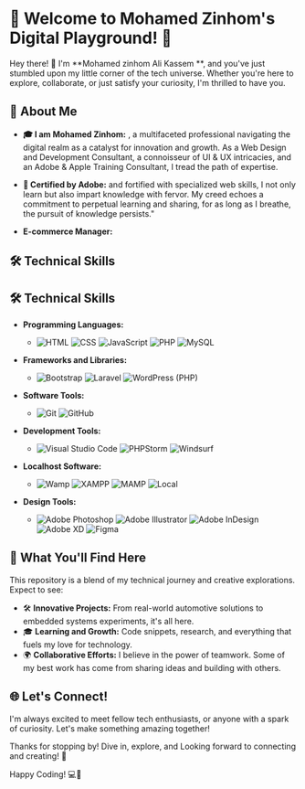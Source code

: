 # 🌟 Welcome to Mohamed Zinhom's Digital Playground! 🌟

Hey there! 👋 I'm **Mohamed zinhom Ali Kassem **, and you've just stumbled upon my little corner of the tech universe. Whether you're here to explore, collaborate, or just satisfy your curiosity, I'm thrilled to have you.

## 🚀 About Me

- **🎓 I am Mohamed Zinhom:** , a multifaceted professional navigating the digital realm as a catalyst for innovation and growth. As a Web Design and Development Consultant, a connoisseur of UI & UX intricacies, and an Adobe & Apple Training Consultant, I tread the path of expertise.

- **🚀 Certified by Adobe:**  and fortified with specialized web skills, I not only learn but also impart knowledge with fervor. My creed echoes a commitment to perpetual learning and sharing, for as long as I breathe, the pursuit of knowledge persists."

- **E-commerce Manager:** 


## 🛠 Technical Skills

## 🛠 Technical Skills

- **Programming Languages:**
  - ![HTML](https://img.shields.io/badge/-HTML5-E34F26?style=flat-square&logo=html5&logoColor=white)
    ![CSS](https://img.shields.io/badge/-CSS3-1572B6?style=flat-square&logo=css3&logoColor=white)
    ![JavaScript](https://img.shields.io/badge/-JavaScript-F7DF1E?style=flat-square&logo=javascript&logoColor=black)
    ![PHP](https://img.shields.io/badge/-PHP-777BB4?style=flat-square&logo=php&logoColor=white)
    ![MySQL](https://img.shields.io/badge/-MySQL-4479A1?style=flat-square&logo=mysql&logoColor=white)

- **Frameworks and Libraries:**
  - ![Bootstrap](https://img.shields.io/badge/-Bootstrap-7952B3?style=flat-square&logo=bootstrap&logoColor=white)
    ![Laravel](https://img.shields.io/badge/-Laravel-FF2D20?style=flat-square&logo=laravel&logoColor=white)
    ![WordPress (PHP)](https://img.shields.io/badge/-WordPress-21759B?style=flat-square&logo=wordpress&logoColor=white)


- **Software Tools:**
  - ![Git](https://img.shields.io/badge/-Git-F05032?style=flat-square&logo=git&logoColor=white)
    ![GitHub](https://img.shields.io/badge/-GitHub-181717?style=flat-square&logo=github&logoColor=white)
 

- **Development Tools:**
  - ![Visual Studio Code](https://img.shields.io/badge/-Visual_Studio_Code-007ACC?style=flat-square&logo=visual-studio-code&logoColor=white)
    ![PHPStorm](https://img.shields.io/badge/-PHPStorm-000000?style=flat-square&logo=phpstorm&logoColor=white)
    ![Windsurf](https://img.shields.io/badge/-Windsurf-8A2BE2?style=flat-square&logo=codeium&logoColor=white)


- **Localhost Software:**
  - ![Wamp](https://img.shields.io/badge/-WampServer-FF2D20?style=flat-square&logo=windows&logoColor=white)
    ![XAMPP](https://img.shields.io/badge/-XAMPP-FB7A24?style=flat-square&logo=xampp&logoColor=white)
    ![MAMP](https://img.shields.io/badge/-MAMP-007DC5?style=flat-square&logo=apple&logoColor=white)
    ![Local](https://img.shields.io/badge/-Local_by_Flywheel-2C3E50?style=flat-square&logo=flyway&logoColor=white)



- **Design Tools:**
  - ![Adobe Photoshop](https://img.shields.io/badge/-Adobe%20Photoshop-31A8FF?style=flat-square&logo=adobe-photoshop&logoColor=white)
    ![Adobe Illustrator](https://img.shields.io/badge/-Adobe%20Illustrator-FF9A00?style=flat-square&logo=adobe-illustrator&logoColor=white)
    ![Adobe InDesign](https://img.shields.io/badge/-Adobe%20InDesign-FF3366?style=flat-square&logo=adobe-indesign&logoColor=white)
    ![Adobe XD](https://img.shields.io/badge/-Adobe%20XD-FF61F6?style=flat-square&logo=adobe-xd&logoColor=white)
    ![Figma](https://img.shields.io/badge/-Figma-F24E1E?style=flat-square&logo=figma&logoColor=white)

    
## 🎯 What You'll Find Here

This repository is a blend of my technical journey and creative explorations. Expect to see:

- 🛠 **Innovative Projects:** From real-world automotive solutions to embedded systems experiments, it's all here.
- 🎓 **Learning and Growth:** Code snippets, research, and everything that fuels my love for technology.
- 🌍 **Collaborative Efforts:** I believe in the power of teamwork. Some of my best work has come from sharing ideas and building with others.


## 🌐 Let's Connect!

I'm always excited to meet fellow tech enthusiasts, or anyone with a spark of curiosity. Let's make something amazing together!

  <a href="https://www.linkedin.com/in/mozinhom/" target="_blank"></a>
  <a href="mozinhom@gmail.com" target="_blank"></a>

Thanks for stopping by! Dive in, explore, and Looking forward to connecting and creating! 🚀

Happy Coding! 💻🎉
